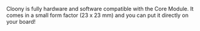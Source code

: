 Cloony is fully hardware and software compatible with the Core Module. It comes in a small form factor (23 x 23 mm) and you can put it directly on your board!
